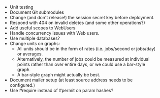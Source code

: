 * Unit testing
* Document Git submodules
* Change (and don't release!) the session secret key before deployment.
* Respond with 404 on invalid deletes (and some other operations?)
* Add useful scopes to WebUsers
* Handle concurrency issues with Web users.
* Use multiple databases?
* Change units on graphs:
  * All units should be in the form of rates (i.e. jobs/second or jobs/day) or averages.
  * Alternatively, the number of jobs could be measured at individual points rather than over
    entire days, or we could use a bar-style graph.
  * A bar-style graph might actually be best.
* Document mailer setup (at least source address needs to be configured.)
* Use #require instead of #permit on param hashes?
